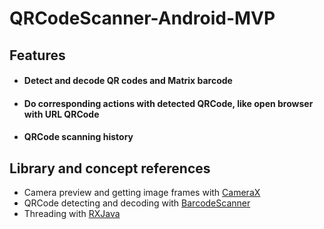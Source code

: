 # QRCodeScanner-Android-MVP
## Features
<ul>
  <li><h4>Detect and decode QR codes and Matrix barcode</h4></li>
  <li><h4>Do corresponding actions with detected QRCode, like open browser with URL QRCode</h4></li>
  <li><h4>QRCode scanning history</h4></li>
</ul>

## Library and concept references
<ul>
  <li>Camera preview and getting image frames with <a href="https://developer.android.com/training/camerax">CameraX</a></li>
  <li>QRCode detecting and decoding with 
    <a href="https://developers.google.com/android/reference/com/google/android/gms/vision/barcode/BarcodeDetector">
      BarcodeScanner</a>
  </li>
  <li>Threading with <a href="https://medium.com/@andrewhanks2402/introduction-to-rxjava-and-rxandroid-79b51485f98c">RXJava</a></li>
</ul>

